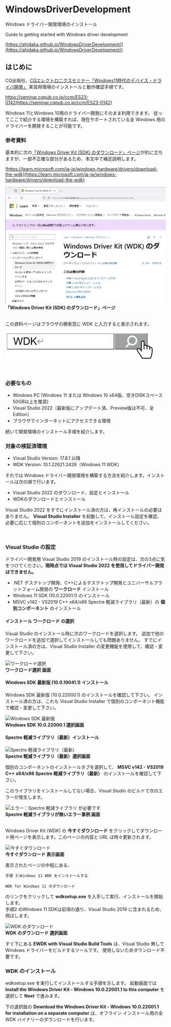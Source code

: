 # WindowsDriverDevelopment

Windows ドライバー開発環境のインストール

Guide to getting started with Windows driver development

[https://ahidaka.github.io/WindowsDriverDevelopment/](https://ahidaka.github.io/WindowsDriverDevelopment/)

## はじめに

CQ出版社、[CQエレクトロニクスセミナー「Windows11時代のデバイス・ドライバ開発」](https://seminar.cqpub.co.jp/ccm/ES23-0142) 実習用環境のインストールと動作確認手順です。

https://seminar.cqpub.co.jp/ccm/ES23-0142(https://seminar.cqpub.co.jp/ccm/ES23-0142)

Windows 11とWindows 10用のドライバー開発にそのまま利用できます。
従ってここで紹介する環境を構築すれば、現在サポートされている全 Windows 用のドライバーを開発することが可能です。

### 参考資料

基本的に次の[「Windows Driver Kit (SDK) のダウンロード」ページ](https://learn.microsoft.com/ja-jp/windows-hardware/drivers/download-the-wdk)が約に立ちますが、一部不正確な部分があるため、本文中で補足説明します。

[https://learn.microsoft.com/ja-jp/windows-hardware/drivers/download-the-wdk](https://learn.microsoft.com/ja-jp/windows-hardware/drivers/download-the-wdk)

[![Windows Driver Kit (SDK) のダウンロード](wdk-1.png)](https://learn.microsoft.com/ja-jp/windows-hardware/drivers/download-the-wdk)
<br/>**「Windows Driver Kit (SDK) のダウンロード」ページ**<br/>

<br/>
この資料ページはブラウザの検索窓に WDK と入力すると表示されます。

[![WDK](wdk-2.png)](https://learn.microsoft.com/ja-jp/windows-hardware/drivers/download-the-wdk)

<br/>

### 必要なもの

- Windows PC (Windows 11 または Windows 10 x64版、空きDISKスペース50GB以上を推奨)
- Visual Studio 2022（最新版にアップデート済、Preview版は不可、全Edition）
- ブラウザでインターネットにアクセスできる環境

続いて開発環境のインストール手順を紹介します。

### 対象の検証済環境

- Visual Studio Version: 17.8.1 以降
- WDK Version: 10.1.22621.2428（Windows 11 WDK）

それでは Windows ドライバー開発環境を構築する方法を紹介します。インストールは次の順で行います。

- Visual Studio 2022 のダウンロード、設定とインストール
- WDKのダウンロードとインストール

Visual Studio 2022 をすでにインストール済の方は、再インストールの必要はありません。
**Visual Studio Installer** を起動して、インストール設定を確認、必要に応じて個別のコンポーネントを追加をインストールしてください。

<br/>

### Visual Studio の設定

ドライバー開発用 Visual Studio 2019 のインストール時の設定は、次の3点に気をつけてください。**現時点では Visual Studio 2022 を使用してドライバー開発はできません。**

- .NET デスクトップ開発、C++によるデスクトップ開発とユニバーサルプラットフォーム開発の **ワークロード** インストール
- Windows 11 SDK (10.0.22001.1) のインストール
- MSVC v142 - VS2019 C++ x64/x86 Spectre 軽減ライブラリ（最新）の **個別コンポーネント** のインストール

#### インストール ワークロード の選択

Visual Studio のインストール時に次のワークロードを選択します。
追加で他のワークロードを追加で選択してインストールしても問題ありません。
すでにインストール済の方は、Visual Studio Installer の変更機能を使用して、確認・変更して下さい。

![ワークロード選択](VS-Insta111.png)
<br/>**ワークロード選択 画面**<br/>

#### Windows SDK 最新版 (10.0.19041.1) インストール

Windows SDK 最新版 (10.0.22000.1) のインストールを確認して下さい。
インストール済の方は、これも Visual Studio Installer で個別のコンポーネント機能で確認・変更して下さい。

![Windows SDK 最新版](VS10pxq.png)
<br/>**Windows SDK 10.0.22000.1 選択画面**<br/>

#### Spectre 軽減ライブラリ（最新）インストール

![Spectre 軽減ライブラリ（最新）](VS11pxq.png)
<br/>**Spectre 軽減ライブラリ（最新）選択画面**<br/>

個別のコンポーネントのインストールタブを選択して、
**MSVC v142 - VS2019 C++ x64/x86 Spectre 軽減ライブラリ（最新）**
のインストールを確認して下さい。

このライブラリをインストールしてない場合、Visual Studio のビルドで次のエラーが発生します。

![エラー：Spectre 軽減ライブラリ が必要です](VS-Insta211.png)
<br/>**Spectre 軽減ライブラリが無いエラー事例 画面**<br/>
<br/>

Windows Driver Kit (WDK) の **今すぐダウンロード** をクリックしてダウンロード用ページを表示します。このページの内容と URL は時々更新されます。

![今すぐダウンロード](WDK11.png)
<br/>**今すぐダウンロード 表示画面**<br/>

表示されたページの中程にある、

	手順 3:Windows 11 WDK をインストールする

	WDK for Windows 11 のダウンロード

のリンクをクリックして **wdksetup.exe** を入手して実行、インストールを開始します。<br/>
手順2 のWindows 11 SDKは前項の通り、Visual Studio 2019 に含まれるため、飛ばします。<br/>

![WDK のダウンロード](WDK12p.png)
<br/>**WDK のダウンロード 選択画面**<br/>

すぐ下にある **EWDK with Visual Studio Build Tools** は、Visual Studio 無しで Windows ドライバーをビルドするツールです。
使用しないためダウンロード不要です。
<br/>

### WDK のインストール

wdksetup.exe を実行してインストールする手順を示します。
起動画面では **Install the Windows Driver Kit - Windows 10.0.22001.1 to this computer**
を選択して **Next** で進みます。

下の選択肢の **Download the Windows Driver Kit - Windows 10.0.22001.1 for installation on a separate computer**
は、オフライン インストール用の全 WDK バイナリーのダウンロードを行います。
